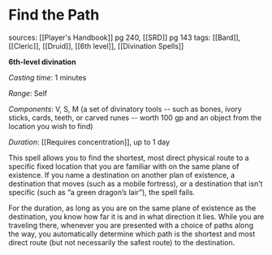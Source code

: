 # Find the Path
sources: [[Player's Handbook]] pg 240, [[SRD]] pg 143
tags: [[Bard]], [[Cleric]], [[Druid]], [[6th level]], [[Divination Spells]]

**6th-level divination**

*Casting time*: 1 minutes

*Range*: Self

*Components*: V, S, M (a set of divinatory tools -- such as bones, ivory sticks, cards, teeth, or carved runes -- worth 100 gp and an object from the location you wish to find)

*Duration*: [[Requires concentration]], up to 1 day

This spell allows you to find the shortest, most direct physical route to a specific fixed location that you are familiar with on the same plane of existence. If you name a destination on another plan of existence, a destination that moves (such as a mobile fortress), or a destination that isn’t specific (such as “a green dragon’s lair”), the spell fails.

For the duration, as long as you are on the same plane of existence as the destination, you know how far it is and in what direction it lies. While you are traveling there, whenever you are presented with a choice of paths along the way, you automatically determine which path is the shortest and most direct route (but not necessarily the safest route) to the destination.
